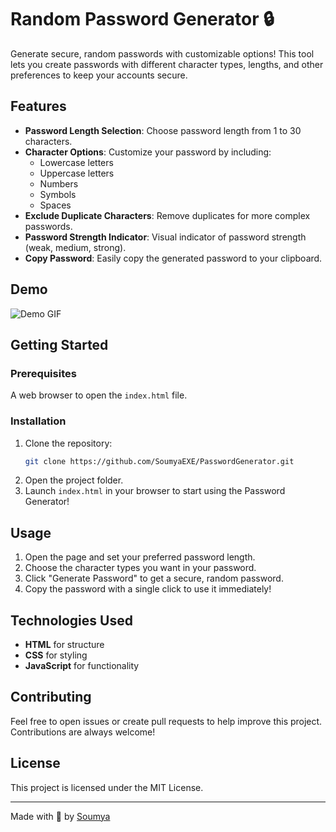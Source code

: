 # Random Password Generator 🔒

Generate secure, random passwords with customizable options! This tool lets you create passwords with different character types, lengths, and other preferences to keep your accounts secure.

## Features
- **Password Length Selection**: Choose password length from 1 to 30 characters.
- **Character Options**: Customize your password by including:
  - Lowercase letters
  - Uppercase letters
  - Numbers
  - Symbols
  - Spaces
- **Exclude Duplicate Characters**: Remove duplicates for more complex passwords.
- **Password Strength Indicator**: Visual indicator of password strength (weak, medium, strong).
- **Copy Password**: Easily copy the generated password to your clipboard.

## Demo
![Demo GIF](https://your-image-link-here.gif)

## Getting Started

### Prerequisites
A web browser to open the `index.html` file.

### Installation
1. Clone the repository:
    ```bash
    git clone https://github.com/SoumyaEXE/PasswordGenerator.git
    ```
2. Open the project folder.
3. Launch `index.html` in your browser to start using the Password Generator!

## Usage
1. Open the page and set your preferred password length.
2. Choose the character types you want in your password.
3. Click "Generate Password" to get a secure, random password.
4. Copy the password with a single click to use it immediately!

## Technologies Used
- **HTML** for structure
- **CSS** for styling
- **JavaScript** for functionality

## Contributing
Feel free to open issues or create pull requests to help improve this project. Contributions are always welcome!

## License
This project is licensed under the MIT License.

---

Made with 🤍 by [Soumya](https://www.instagram.com/s0umy4_xd/)

